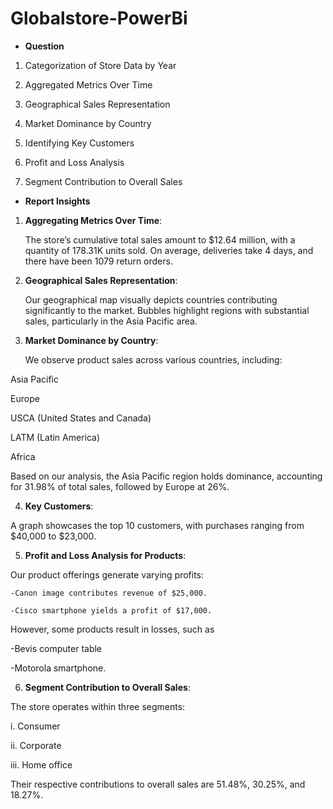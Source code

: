 # Globalstore-PowerBi
* **Question**
1.	Categorization of Store Data by Year

2.	Aggregated Metrics Over Time
   
3.	Geographical Sales Representation
   
4.	Market Dominance by Country
   
5.	Identifying Key Customers
    
6.	Profit and Loss Analysis
    
7.	Segment Contribution to Overall Sales

* **Report Insights**
1.	**Aggregating Metrics Over Time**:

  	The store’s cumulative total sales amount to $12.64 million, with a quantity of 178.31K units sold. On average, deliveries take 4 days, and there have been 1079 return orders.

2.	**Geographical Sales Representation**:

  	 Our geographical map visually depicts countries contributing significantly to the market. Bubbles highlight regions with substantial sales, particularly in the Asia Pacific area.
  	
3.	**Market Dominance by Country**:

  	We observe product sales across various countries, including: 
	
 Asia Pacific

 Europe

 USCA (United States and Canada)

 LATM (Latin America)

 Africa

Based on our analysis, the Asia Pacific region holds dominance, accounting  for 31.98% of total sales, followed by Europe at 26%.

4.	**Key Customers**:

A graph showcases the top 10 customers, with purchases ranging from $40,000 to $23,000.

5.	**Profit and Loss Analysis for Products**:        

Our product offerings generate varying profits:

	-Canon image contributes revenue of $25,000.
 
	-Cisco smartphone yields a profit of $17,000.                                    

 However, some products result in losses, such as                                                        

 -Bevis computer table
 
 -Motorola smartphone.

6.	**Segment Contribution to Overall Sales**: 

The store operates within three segments: 

i.	  Consumer

ii.	  Corporate

iii.	Home office 

 Their respective contributions to overall sales are 51.48%, 30.25%, and    18.27%.


